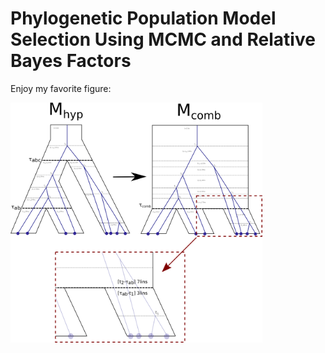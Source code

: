 # Phylogenetic Population Model Selection Using MCMC and Relative Bayes Factors

Enjoy my favorite figure:

<img src="./images/split_interval_on_comb_age.png" width="80%" height="80%">